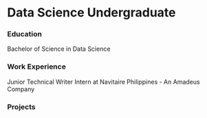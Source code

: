 # Data Science Undergraduate

### Education
Bachelor of Science in Data Science

### Work Experience
Junior Technical Writer Intern at Navitaire Philippines - An Amadeus Company

### Projects
